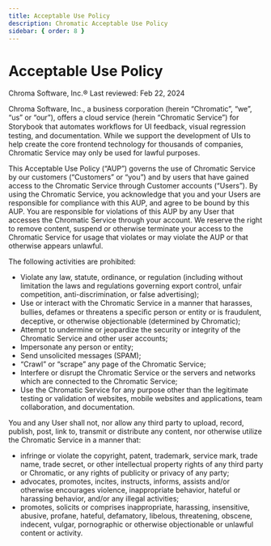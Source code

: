 ```yaml
---
title: Acceptable Use Policy
description: Chromatic Acceptable Use Policy
sidebar: { order: 8 }
---
```


# Acceptable Use Policy

Chroma Software, Inc.®
Last reviewed: Feb 22, 2024

Chroma Software, Inc., a business corporation (herein “Chromatic”, “we”, “us” or “our”), offers a cloud service (herein “Chromatic Service”) for Storybook that automates workﬂows for UI feedback, visual regression testing, and documentation. While we support the development of UIs to help create the core frontend technology for thousands of companies, Chromatic Service may only be used for lawful purposes.

This Acceptable Use Policy (“AUP”) governs the use of Chromatic Service by our customers (“Customers” or “you”) and by users that have gained access to the Chromatic Service through Customer accounts (“Users”). By using the Chromatic Service, you acknowledge that you and your Users are responsible for compliance with this AUP, and agree to be bound by this AUP. You are responsible for violations of this AUP by any User that accesses the Chromatic Service through your account. We reserve the right to remove content, suspend or otherwise terminate your access to the Chromatic Service for usage that violates or may violate the AUP or that otherwise appears unlawful.

The following activities are prohibited:

- Violate any law, statute, ordinance, or regulation (including without limitation the laws and regulations governing export control, unfair competition, anti-discrimination, or false advertising);
- Use or interact with the Chromatic Service in a manner that harasses, bullies, defames or threatens a speciﬁc person or entity or is fraudulent, deceptive, or otherwise objectionable (determined by Chromatic);
- Attempt to undermine or jeopardize the security or integrity of the Chromatic Service and other user accounts;
- Impersonate any person or entity;
- Send unsolicited messages (SPAM);
- “Crawl” or “scrape” any page of the Chromatic Service;
- Interfere or disrupt the Chromatic Service or the servers and networks which are connected to the Chromatic Service;
- Use the Chromatic Service for any purpose other than the legitimate testing or validation of websites, mobile websites and applications, team collaboration, and documentation.

You and any User shall not, nor allow any third party to upload, record, publish, post, link to, transmit or distribute any content, nor otherwise utilize the Chromatic Service in a manner that:

- infringe or violate the copyright, patent, trademark, service mark, trade name, trade secret, or other intellectual property rights of any third party or Chromatic, or any rights of publicity or privacy of any party;
- advocates, promotes, incites, instructs, informs, assists and/or otherwise encourages violence, inappropriate behavior, hateful or harassing behavior, and/or any illegal activities;
- promotes, solicits or comprises inappropriate, harassing, insensitive, abusive, profane, hateful, defamatory, libelous, threatening, obscene, indecent, vulgar, pornographic or otherwise objectionable or unlawful content or activity.

